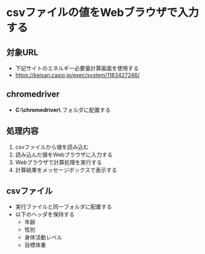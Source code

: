 # csvファイルの値をWebブラウザで入力する

## 対象URL
* 下記サイトのエネルギー必要量計算画面を使用する
* https://keisan.casio.jp/exec/system/1183427246/

## chromedriver
* __C:\\chromedriver\\__ フォルダに配置する

## 処理内容
1. csvファイルから値を読み込む
2. 読み込んだ値をWebブラウザに入力する
3. Webブラウザで計算処理を実行する
4. 計算結果をメッセージボックスで表示する

## csvファイル
* 実行ファイルと同一フォルダに配置する
* 以下のヘッダを保持する
  * 年齢
  * 性別
  * 身体活動レベル
  * 目標体重

